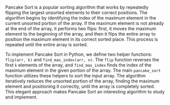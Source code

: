 Pancake Sort is a popular sorting algorithm that works by repeatedly flipping the largest unsorted elements to their correct positions. The algorithm begins by identifying the index of the maximum element in the current unsorted portion of the array. If the maximum element is not already at the end of the array, it performs two flips: first, it moves the maximum element to the beginning of the array, and then it flips the entire array to position the maximum element in its correct sorted place. This process is repeated until the entire array is sorted.

To implement Pancake Sort in Python, we define two helper functions: `flip(arr, k)` and `find_max_index(arr, n)`. The `flip` function reverses the first `k` elements of the array, and `find_max_index` finds the index of the maximum element in the given portion of the array. The main `pancake_sort` function utilizes these helpers to sort the input array. The algorithm iteratively reduces the unsorted portion of the array, finding the maximum element and positioning it correctly, until the array is completely sorted. This elegant approach makes Pancake Sort an interesting algorithm to study and implement.
